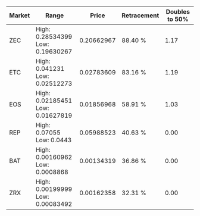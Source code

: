 | Market | Range | Price| Retracement | Doubles to 50% |
| --- | --- | --- | --- | --- |
| ZEC | High: 0.28534399<br />Low: 0.19630267 | 0.20662967 | 88.40 % | 1.17 |
| ETC | High: 0.041231<br />Low: 0.02512273 | 0.02783609 | 83.16 % | 1.19 |
| EOS | High: 0.02185451<br />Low: 0.01627819 | 0.01856968 | 58.91 % | 1.03 |
| REP | High: 0.07055<br />Low: 0.0443 | 0.05988523 | 40.63 % | 0.00 |
| BAT | High: 0.00160962<br />Low: 0.0008868 | 0.00134319 | 36.86 % | 0.00 |
| ZRX | High: 0.00199999<br />Low: 0.00083492 | 0.00162358 | 32.31 % | 0.00 |
